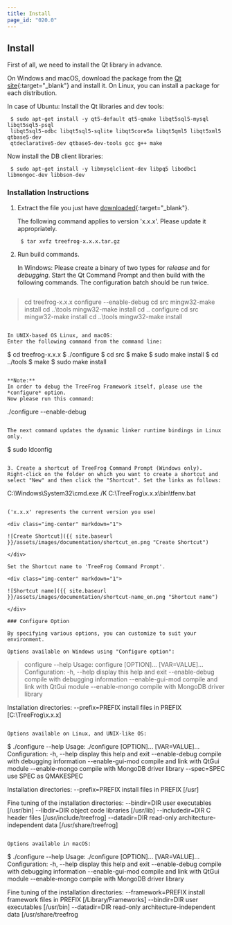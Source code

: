 ```yaml
---
title: Install
page_id: "020.0"
---
```


## Install

First of all, we need to install the Qt library in advance.

On Windows and macOS, download the package from the [Qt site](http://qt-project.org/downloads){:target="_blank"} and install it.
On Linux, you can install a package for each distribution.

In case of Ubuntu:
Install the Qt libraries and dev tools:

```
 $ sudo apt-get install -y qt5-default qt5-qmake libqt5sql5-mysql libqt5sql5-psql
 libqt5sql5-odbc libqt5sql5-sqlite libqt5core5a libqt5qml5 libqt5xml5 qtbase5-dev
 qtdeclarative5-dev qtbase5-dev-tools gcc g++ make
```

Now install the DB client libraries:

```
 $ sudo apt-get install -y libmysqlclient-dev libpq5 libodbc1 libmongoc-dev libbson-dev
```

### Installation Instructions

1. Extract the file you just have [downloaded](http://www.treefrogframework.org/en/download/){:target="_blank"}.

   The following command applies to version 'x.x.x'. Please update it appropriately.

   ```
    $ tar xvfz treefrog-x.x.x.tar.gz
   ```

2. Run build commands.

   In Windows:
   Please create a binary of two types for *release* and for *debugging*.
   Start the Qt Command Prompt and then build with the following commands. The configuration batch should be run twice.

   ```
  > cd treefrog-x.x.x
  > configure --enable-debug
  > cd src
  > mingw32-make install
  > cd ..\tools
  > mingw32-make install
  > cd ..
  > configure
  > cd src
  > mingw32-make install
  > cd ..\tools
  > mingw32-make install
   ```

   In UNIX-based OS Linux, and macOS:
   Enter the following command from the command line:

   ```
  $ cd treefrog-x.x.x
  $ ./configure
  $ cd src
  $ make
  $ sudo make install
  $ cd ../tools
  $ make
  $ sudo make install
   ```

   **Note:**
   In order to debug the TreeFrog Framework itself, please use the *configure* option.
   Now please run this command:

   ```
  ./configure --enable-debug
   ```

   The next command updates the dynamic linker runtime bindings in Linux only.

   ```
  $ sudo ldconfig
   ```

3. Create a shortcut of TreeFrog Command Prompt (Windows only).
   Right-click on the folder on which you want to create a shortcut and select "New" and then click the "Shortcut". Set the links as follows:

   ```
   C:\Windows\System32\cmd.exe /K  C:\TreeFrog\x.x.x\bin\tfenv.bat
   ```

   ('x.x.x' represents the current version you use)

   <div class="img-center" markdown="1">

   ![Create Shortcut]({{ site.baseurl }}/assets/images/documentation/shortcut_en.png "Create Shortcut")

   </div>

   Set the Shortcut name to 'TreeFrog Command Prompt'.

   <div class="img-center" markdown="1">

   ![Shortcut name]({{ site.baseurl }}/assets/images/documentation/shortcut-name_en.png "Shortcut name")

   </div>

### Configure Option

By specifying various options, you can customize to suit your environment.

Options available on Windows using "Configure option":

```
 > configure --help
 Usage: configure [OPTION]... [VAR=VALUE]...
 Configuration:
   -h, --help          display this help and exit
   --enable-debug      compile with debugging information
   --enable-gui-mod    compile and link with QtGui module
   --enable-mongo      compile with MongoDB driver library

 Installation directories:
   --prefix=PREFIX     install files in PREFIX [C:\TreeFrog\x.x.x]
```

Options available on Linux, and UNIX-like OS:

```
 $ ./configure --help
 Usage: ./configure [OPTION]... [VAR=VALUE]...
 Configuration:
   -h, --help          display this help and exit
   --enable-debug      compile with debugging information
   --enable-gui-mod    compile and link with QtGui module
   --enable-mongo      compile with MongoDB driver library
   --spec=SPEC         use SPEC as QMAKESPEC

 Installation directories:
   --prefix=PREFIX     install files in PREFIX [/usr]

 Fine tuning of the installation directories:
   --bindir=DIR        user executables [/usr/bin]
   --libdir=DIR        object code libraries [/usr/lib]
   --includedir=DIR    C header files [/usr/include/treefrog]
   --datadir=DIR       read-only architecture-independent data [/usr/share/treefrog]
```

Options available in macOS:

```
 $ ./configure --help
 Usage: ./configure [OPTION]... [VAR=VALUE]...
 Configuration:
   -h, --help          display this help and exit
   --enable-debug      compile with debugging information
   --enable-gui-mod    compile and link with QtGui module
   --enable-mongo      compile with MongoDB driver library

 Fine tuning of the installation directories:
   --framework=PREFIX  install framework files in PREFIX [/Library/Frameworks]
   --bindir=DIR        user executables [/usr/bin]
   --datadir=DIR       read-only architecture-independent data [/usr/share/treefrog
```
